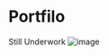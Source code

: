 # Portfilo

Still Underwork
![image](https://user-images.githubusercontent.com/70603493/161426246-b29ae7ab-0b0f-472b-9320-2bca585a645d.png)
